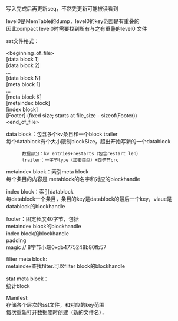 写入完成后再更新seq，不然先更新可能被读看到    

level0是MemTable的dump，level0的key范围是有重叠的    
因此compact level0时需要找到所有与之有重叠的level0 文件    

sst文件格式：    

 <beginning_of_file>    
  [data block 1]    
  [data block 2]    
  ...    
  [data block N]    
  [meta block 1]    
  ...    
  [meta block K]    
  [metaindex block]    
  [index block]    
  [Footer]        (fixed size; starts at file_size - sizeof(Footer))    
  <end_of_file>

data block：包含多个kv条目和一个block trailer    
          每个datablock有个大小限制blockSize，超出开始写新的一个datablock    
    
          数据部分：kv entries+restarts（包含restart len）    
          trailer：一字节type（加密类型）+四子节crc    

metaindex block：索引meta block    
     每个条目的内容是 metablock的名字和对应的blockhandle    

index block：索引datablock    
     每datablock一个条目，条目的key是datablock的最后一个key，vlaue是datablock的blockhandle    

footer：固定长度40字节，包括    
     metaindex block的blockhandle    
     index block的blockhandle    
     padding    
     magic // 8字节小端0xdb4775248b80fb57    

filter meta block:    
     metaindex查找filter.<N>可以filter block的blockhandle    

stat meta block：    
     统计block    

Manifest:    
     存储各个层次的sst文件，和对应的key范围    
     每次重新打开数据库时创建（新的文件名），    
